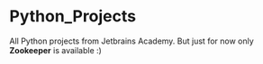 # Python_Projects
All Python projects from Jetbrains Academy.
But just for now only **Zookeeper** is available :)
